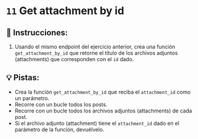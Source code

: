 # `11` Get attachment by id

## 📝 Instrucciones:

1. Usando el mismo endpoint del ejercicio anterior, crea una función `get_attachment_by_id` que retorne el título de los archivos adjuntos (attachments) que corresponden con el `id` dado.

## 💡 Pistas:

+ Crea la función `get_attachment_by_id` que reciba el `attachment_id` como un parámetro.
+ Recorre con un bucle todos los posts.
+ Recorre con un bucle todos los archivos adjuntos (attachments) de cada post.
+ Si el archivo adjunto (attachment) tiene el `attachment_id` dado en el parámetro de la función, devuélvelo.

